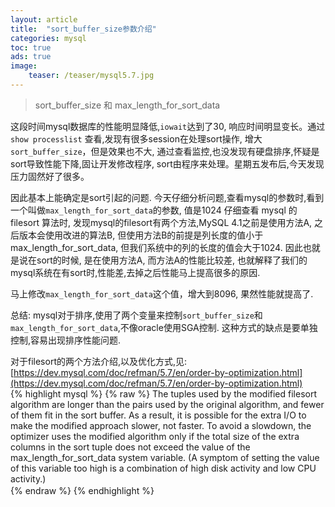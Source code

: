 ```yaml
---
layout: article
title:  "sort_buffer_size参数介绍"
categories: mysql
toc: true
ads: true
image:
    teaser: /teaser/mysql5.7.jpg
---  
```


> sort_buffer_size 和 max_length_for_sort_data  

这段时间mysql数据库的性能明显降低,`iowait`达到了30, 响应时间明显变长。通过`show processlist` 查看,发现有很多session在处理sort操作, 增大`sort_buffer_size`，但是效果也不大, 通过查看监控,也没发现有硬盘排序,怀疑是sort导致性能下降,固让开发修改程序, sort由程序来处理。星期五发布后,今天发现压力固然好了很多。    

因此基本上能确定是sort引起的问题. 今天仔细分析问题,查看mysql的参数时,看到一个叫做`max_length_for_sort_data`的参数, 值是1024 仔细查看 mysql 的 filesort 算法时, 发现mysql的filesort有两个方法,MySQL 4.1之前是使用方法A, 之后版本会使用改进的算法B, 但使用方法B的前提是列长度的值小于max_length_for_sort_data, 但我们系统中的列的长度的值会大于1024. 因此也就是说在sort的时候, 是在使用方法A, 而方法A的性能比较差, 也就解释了我们的mysql系统在有sort时,性能差,去掉之后性能马上提高很多的原因.    
  
马上修改`max_length_for_sort_data`这个值，增大到8096, 果然性能就提高了.      

总结:
mysql对于排序,使用了两个变量来控制`sort_buffer_size`和`max_length_for_sort_data`,不像oracle使用SGA控制.     这种方式的缺点是要单独控制,容易出现排序性能问题.  

对于filesort的两个方法介绍,以及优化方式,见:    
[https://dev.mysql.com/doc/refman/5.7/en/order-by-optimization.html](https://dev.mysql.com/doc/refman/5.7/en/order-by-optimization.html)  
{% highlight mysql %}
{% raw %}
The tuples used by the modified filesort algorithm are longer than the pairs used by the original algorithm, and fewer of them fit in the sort
 buffer. As a result, it is possible for the extra I/O to make the modified approach slower, not faster. To avoid a slowdown, the optimizer 
 uses the modified algorithm only if the total size of the extra columns in the sort tuple does not exceed the value of the 
 max_length_for_sort_data system variable. (A symptom of setting the value of this variable too high is a combination of high disk activity 
 and low CPU activity.)  
{% endraw %}
{% endhighlight %} 
　　
  

 
 

